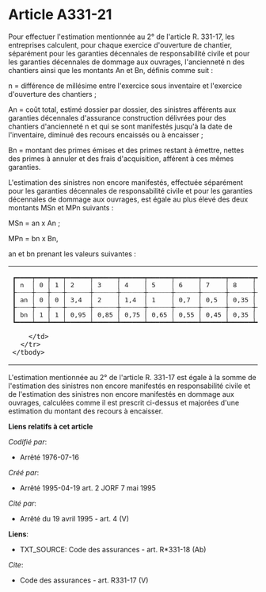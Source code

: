 # Article A331-21

Pour effectuer l'estimation mentionnée au 2° de l'article R. 331-17, les entreprises calculent, pour chaque exercice
d'ouverture de chantier, séparément pour les garanties décennales de responsabilité civile et pour les garanties décennales
de dommage aux ouvrages, l'ancienneté n des chantiers ainsi que les montants An et Bn, définis comme suit : 

n = différence de millésime entre l'exercice sous inventaire et l'exercice d'ouverture des chantiers ; 

An = coût total, estimé dossier par dossier, des sinistres afférents aux garanties décennales d'assurance construction
délivrées pour des chantiers d'ancienneté n et qui se sont manifestés jusqu'à la date de l'inventaire, diminué des recours
encaissés ou à encaisser ; 

Bn = montant des primes émises et des primes restant à émettre, nettes des primes à annuler et des frais d'acquisition,
afférent à ces mêmes garanties. 

L'estimation des sinistres non encore manifestés, effectuée séparément pour les garanties décennales de responsabilité civile
et pour les garanties décennales de dommage aux ouvrages, est égale au plus élevé des deux montants MSn et MPn suivants : 

MSn = an x An ; 

MPn = bn x Bn, 

an et bn prenant les valeurs suivantes : 

<table>
    <tbody>
      <tr>
        <td>
          <pre>
┏━━━━┯━━━┯━━━┯━━━━━━┯━━━━━━┯━━━━━━┯━━━━━━┯━━━━━━┯━━━━━━┯━━━━━━┯━━━━━━┯━━━━━━┯━━━━━━┯━━━━━━┯━━━━━━┓
┃ n  │ 0 │ 1 │ 2    │ 3    │ 4    │ 5    │ 6    │ 7    │ 8    │ 9    │ 10   │ 11   │ 12   │ 13   ┃
┠┈┈┈┈┼┈┈┈┼┈┈┈┼┈┈┈┈┈┈┼┈┈┈┈┈┈┼┈┈┈┈┈┈┼┈┈┈┈┈┈┼┈┈┈┈┈┈┼┈┈┈┈┈┈┼┈┈┈┈┈┈┼┈┈┈┈┈┈┼┈┈┈┈┈┈┼┈┈┈┈┈┈┼┈┈┈┈┈┈┼┈┈┈┈┈┈┨
┃ an │ 0 │ 0 │ 3,4  │ 2    │ 1,4  │ 1    │ 0,7  │ 0,5  │ 0,35 │ 0,25 │ 0,20 │ 0,15 │ 0,10 │ 0,05 ┃
┠┈┈┈┈┼┈┈┈┼┈┈┈┼┈┈┈┈┈┈┼┈┈┈┈┈┈┼┈┈┈┈┈┈┼┈┈┈┈┈┈┼┈┈┈┈┈┈┼┈┈┈┈┈┈┼┈┈┈┈┈┈┼┈┈┈┈┈┈┼┈┈┈┈┈┈┼┈┈┈┈┈┈┼┈┈┈┈┈┈┼┈┈┈┈┈┈┨
┃ bn │ 1 │ 1 │ 0,95 │ 0,85 │ 0,75 │ 0,65 │ 0,55 │ 0,45 │ 0,35 │ 0,25 │ 0,20 │ 0,15 │ 0,10 │ 0,05 ┃
┗━━━━┷━━━┷━━━┷━━━━━━┷━━━━━━┷━━━━━━┷━━━━━━┷━━━━━━┷━━━━━━┷━━━━━━┷━━━━━━┷━━━━━━┷━━━━━━┷━━━━━━┷━━━━━━┛
</pre>

        </td>
      </tr>
    </tbody>
  </table>

L'estimation mentionnée au 2° de l'article R. 331-17 est égale à la somme de l'estimation des sinistres non encore manifestés
en responsabilité civile et de l'estimation des sinistres non encore manifestés en dommage aux ouvrages, calculées comme il
est prescrit ci-dessus et majorées d'une estimation du montant des recours à encaisser.

**Liens relatifs à cet article**

_Codifié par_:

  - Arrêté 1976-07-16

_Créé par_:

  - Arrêté 1995-04-19 art. 2 JORF 7 mai 1995

_Cité par_:

  - Arrêté du 19 avril 1995 - art. 4 (V)

**Liens**:

  - TXT_SOURCE: Code des assurances - art. R*331-18 (Ab)

_Cite_:

  - Code des assurances - art. R331-17 (V)
